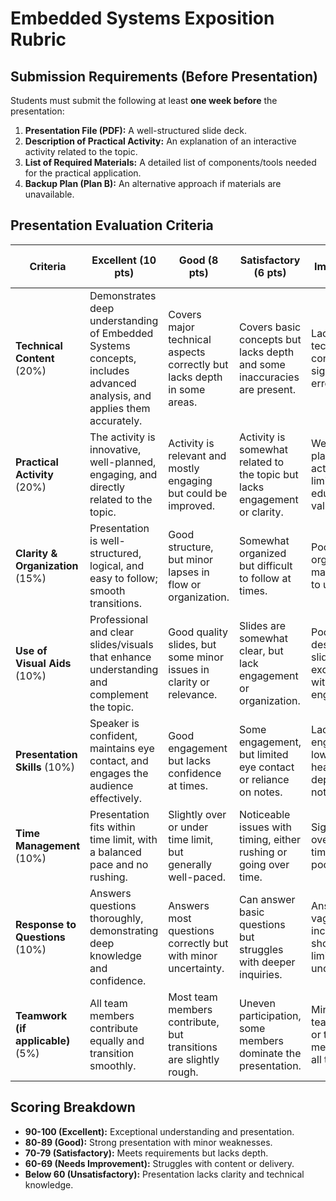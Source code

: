 # Embedded Systems Exposition Rubric

## **Submission Requirements (Before Presentation)**
Students must submit the following at least **one week before** the presentation:
1. **Presentation File (PDF):** A well-structured slide deck.
2. **Description of Practical Activity:** An explanation of an interactive activity related to the topic.
3. **List of Required Materials:** A detailed list of components/tools needed for the practical application.
4. **Backup Plan (Plan B):** An alternative approach if materials are unavailable.

## **Presentation Evaluation Criteria**

| **Criteria**              | **Excellent (10 pts)** | **Good (8 pts)** | **Satisfactory (6 pts)** | **Needs Improvement (4 pts)** | **Unsatisfactory (2 pts)** |
|--------------------------|----------------------|------------------|------------------|------------------|------------------|
| **Technical Content** (20%) | Demonstrates deep understanding of Embedded Systems concepts, includes advanced analysis, and applies them accurately. | Covers major technical aspects correctly but lacks depth in some areas. | Covers basic concepts but lacks depth and some inaccuracies are present. | Lacks clarity in technical concepts, with significant errors. | Minimal technical content with major inaccuracies. |
| **Practical Activity** (20%) | The activity is innovative, well-planned, engaging, and directly related to the topic. | Activity is relevant and mostly engaging but could be improved. | Activity is somewhat related to the topic but lacks engagement or clarity. | Weakly planned activity with limited educational value. | No practical activity or completely irrelevant. |
| **Clarity & Organization** (15%) | Presentation is well-structured, logical, and easy to follow; smooth transitions. | Good structure, but minor lapses in flow or organization. | Somewhat organized but difficult to follow at times. | Poor organization, making it hard to understand. | No clear structure, difficult to follow. |
| **Use of Visual Aids** (10%) | Professional and clear slides/visuals that enhance understanding and complement the topic. | Good quality slides, but some minor issues in clarity or relevance. | Slides are somewhat clear, but lack engagement or organization. | Poorly designed slides or excessive text with little engagement. | No slides or visuals, or visuals that confuse rather than support. |
| **Presentation Skills** (10%) | Speaker is confident, maintains eye contact, and engages the audience effectively. | Good engagement but lacks confidence at times. | Some engagement, but limited eye contact or reliance on notes. | Lacks engagement, low energy, or heavily dependent on notes. | Poor engagement, monotone voice, and excessive reading from slides. |
| **Time Management** (10%) | Presentation fits within time limit, with a balanced pace and no rushing. | Slightly over or under time limit, but generally well-paced. | Noticeable issues with timing, either rushing or going over time. | Significantly over/under time limit with poor pacing. | Unstructured timing, far too short or long. |
| **Response to Questions** (10%) | Answers questions thoroughly, demonstrating deep knowledge and confidence. | Answers most questions correctly but with minor uncertainty. | Can answer basic questions but struggles with deeper inquiries. | Answers are vague or incorrect, showing limited understanding. | Cannot answer questions or gives incorrect information. |
| **Teamwork (if applicable)** (5%) | All team members contribute equally and transition smoothly. | Most team members contribute, but transitions are slightly rough. | Uneven participation, some members dominate the presentation. | Minimal teamwork, one or two members do all the work. | No teamwork, disorganized presentation. |

## **Scoring Breakdown**
- **90-100 (Excellent):** Exceptional understanding and presentation.
- **80-89 (Good):** Strong presentation with minor weaknesses.
- **70-79 (Satisfactory):** Meets requirements but lacks depth.
- **60-69 (Needs Improvement):** Struggles with content or delivery.
- **Below 60 (Unsatisfactory):** Presentation lacks clarity and technical knowledge.
